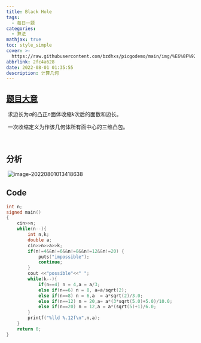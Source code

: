 ```yaml
---
title: Black Hole
tags:
  - 每日一题
categories:
  - 算法
mathjax: true
toc: style_simple
cover: >-
  https://raw.githubusercontent.com/bzdhxs/picgodemo/main/img/%E6%8F%92%E7%94%BB17.png
abbrlink: 2fc4a628
date: 2022-08-01 01:35:55
description: 计算几何
---
```


## [题目大意](https://ac.nowcoder.com/acm/contest/33189/L)

​	求边长为$a$的凸正$n$面体收缩$k$次后的面数和边长。

​	一次收缩定义为作该几何体所有面中心的三维凸包。

​	

## 分析

​	![image-20220801013418638](https://cdn.jsdelivr.net/gh/bzdhxs/picgodemo/img/image-20220801013418638.png)



## Code

```cpp
int n;
signed main()
{   
    cin>>n;
    while(n--){
        int n,k;
        double a;
        cin>>n>>a>>k;
        if(n!=4&&n!=6&&n!=8&&n!=12&&n!=20) {
            puts("impossible");
            continue;
        }
        cout <<"possible"<<" ";
        while(k--){
            if(n==4) n = 4,a = a/3;
            else if(n==6) n = 8, a=a/sqrt(2);
            else if(n==8) n = 6,a  = a*sqrt(2)/3.0;
            else if(n==12) n = 20,a= a*(3*sqrt(5.0)+5.0)/10.0;
            else if(n==20) n = 12,a = a*(sqrt(5)+1)/6.0;
        }
        printf("%lld %.12f\n",n,a);
    }
    return 0;
}
```



